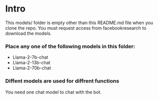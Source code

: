 # Intro

This models/ folder is empty other than this README.md file when you clone the repo.
You must request access from facebookresearch to download the models.

### Place any one of the following models in this folder:

* Llama-2-7b-chat
* Llama-2-13b-chat
* Llama-2-70b-chat

### Diffent models are used for diffrent functions

You need one chat model to chat with the bot.